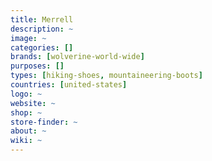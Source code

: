 ```yaml
---
title: Merrell 
description: ~
image: ~
categories: []
brands: [wolverine-world-wide]
purposes: []
types: [hiking-shoes, mountaineering-boots]
countries: [united-states]
logo: ~
website: ~
shop: ~
store-finder: ~
about: ~
wiki: ~
---
```

